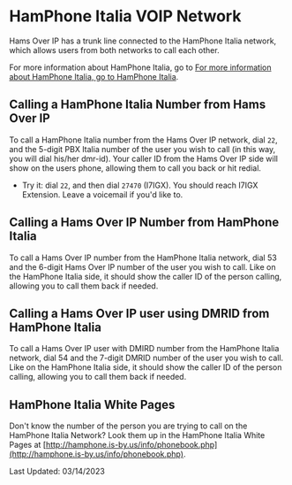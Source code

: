 # HamPhone Italia VOIP Network

Hams Over IP has a trunk line connected to the HamPhone Italia network, which allows users from both networks to call each other.

For more information about HamPhone Italia, go to [For more information about HamPhone Italia, go to HamPhone Italia](http://hamphone.is-by.us/site/).

## Calling a HamPhone Italia Number from Hams Over IP

To call a HamPhone Italia number from the Hams Over IP network, dial ```22```, and the 5-digit PBX Italia number of the user you wish to call (in this way, you will dial his/her dmr-id). Your caller ID from the Hams Over IP side will show on the users phone, allowing them to call you back or hit redial.

* Try it: dial ```22```, and then dial ```27470``` (I7IGX). You should reach I7IGX Extension.  Leave a voicemail if you'd like to.

## Calling a Hams Over IP Number from HamPhone Italia

To call a Hams Over IP number from the HamPhone Italia network, dial 53 and the 6-digit Hams Over IP number of the user you wish to call. Like on the HamPhone Italia side, it should show the caller ID of the person calling, allowing you to call them back if needed.

## Calling a Hams Over IP user using DMRID from HamPhone Italia

To call a Hams Over IP user with DMIRD number from the HamPhone Italia network, dial 54 and the 7-digit DMRID number of the user you wish to call. Like on the HamPhone Italia side, it should show the caller ID of the person calling, allowing you to call them back if needed.

## HamPhone Italia White Pages

Don't know the number of the person you are trying to call on the HamPhone Italia Network? Look them up in the HamPhone Italia White Pages at [http://hamphone.is-by.us/info/phonebook.php](http://hamphone.is-by.us/info/phonebook.php).

Last Updated: 03/14/2023
